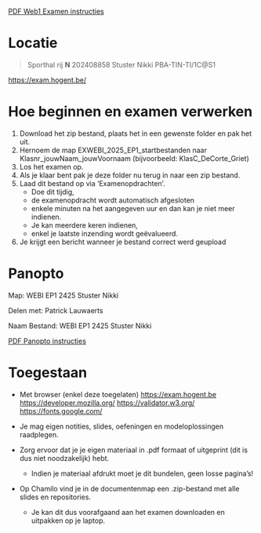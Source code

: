 
[PDF Web1 Examen instructies](../attachments/instructies_examen_WEB_I.pdf)
# Locatie

>Sporthal rij **N** 202408858 Stuster Nikki PBA-TIN-TI/1C@S1

https://exam.hogent.be/

# Hoe beginnen en examen verwerken

1. Download het zip bestand, plaats het in een gewenste folder en pak het uit.
2. Hernoem de map EXWEBI_2025_EP1_startbestanden naar Klasnr_jouwNaam_jouwVoornaam (bijvoorbeeld: KlasC_DeCorte_Griet)
3. Los het examen op.
4. Als je klaar bent pak je deze folder nu terug in naar een zip bestand. 
5. Laad dit bestand op via ‘Examenopdrachten’. 
	- Doe dit tijdig, 
	- de examenopdracht wordt automatisch afgesloten 
	- enkele minuten na het aangegeven uur en dan kan je niet meer indienen. 
	- Je kan meerdere keren indienen, 
	- enkel je laatste inzending wordt geëvalueerd.
6. Je krijgt een bericht wanneer je bestand correct werd geupload

# Panopto

Map: WEBI EP1 2425 Stuster Nikki

Delen met: Patrick Lauwaerts

Naam Bestand:  WEBI EP1 2425 Stuster Nikki

[PDF Panopto instructies](../attachments/instructies_schermopname_examen.pdf)


# Toegestaan

- Met browser (enkel deze toegelaten)
	https://exam.hogent.be
	https://developer.mozilla.org/
	https://validator.w3.org/
	https://fonts.google.com/

- Je mag eigen notities, slides, oefeningen en modeloplossingen raadplegen.

- Zorg ervoor dat je je eigen materiaal in .pdf formaat of uitgeprint (dit is dus niet noodzakelijk) hebt. 
	- Indien je materiaal afdrukt moet je dit bundelen, geen losse pagina’s!

- Op Chamilo vind je in de documentenmap een .zip-bestand met alle slides en repositories. 
	- Je kan dit dus voorafgaand aan het examen downloaden en uitpakken op je laptop.

